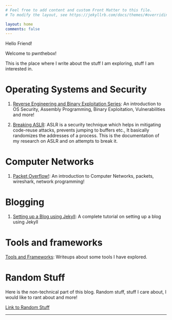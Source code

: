 ```yaml
---
# Feel free to add content and custom Front Matter to this file.
# To modify the layout, see https://jekyllrb.com/docs/themes/#overriding-theme-defaults

layout: home
comments: false
---
```


Hello Friend!

Welcome to pwnthebox!

This is the place where I write about the stuff I am exploring, stuff I am interested in.



# Operating Systems and Security

1. [Reverse Engineering and Binary Exploitation Series](/reverse/engineering/and/binary/exploitation/series/2019/03/25/reverse-engineering-and-binary-exploitation-series-mainpage.html): An introduction to OS Security, Assembly Programming, Binary Exploitation, Vulnerabilities and more!

2. [Breaking ASLR](): ASLR is a security technique which helps in mitigating code-reuse attacks, prevents jumping to buffers etc., It basically randomizes the addresses of a process. This is the documentation of my research on ASLR and on attempts to break it.

# Computer Networks

1. [Packet Overflow!](/packet/overflow/2019/03/25/packet-overflow-mainpage.html): An introduction to Computer Networks, packets, wireshark, network programming!


# Blogging

1. [Setting up a Blog using Jekyll](/blogging/2019/03/25/setting-up-a-blog-using-jekyll-mainpage.html): A complete tutorial on setting up a blog using Jekyll


# Tools and frameworks

[Tools and Frameworks](/2019/09/19/tools-and-frameworks-mainpage.html): Writeups about some tools I have explored.


# Random Stuff

Here is the non-technical part of this blog. Random stuff, stuff I care about, I would like to rant about and more!

[Link to Random Stuff](/random/stuff/2019/04/28/random-stuff-mainpage.html)

---------------------------------------------------
